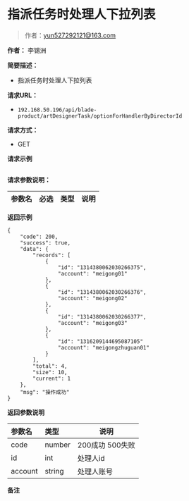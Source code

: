 # 指派任务时处理人下拉列表

> 作者：yun527292121@163.com

**作者：** 李锡洲

**简要描述：** 

- 指派任务时处理人下拉列表

**请求URL：** 
- `192.168.50.196/api/blade-product/artDesignerTask/optionForHandlerByDirectorId`

**请求方式：**

- GET 

**请求示例**

``` 

```

**请求参数说明：** 

|参数名|必选|类型|说明|
|:----    |:---|:----- |-----   |

 **返回示例**

``` 
{
    "code": 200,
    "success": true,
    "data": {
        "records": [
            {
                "id": "1314380062030266375",
                "account": "meigong01"
            },
            {
                "id": "1314380062030266376",
                "account": "meigong02"
            },
            {
                "id": "1314380062030266377",
                "account": "meigong03"
            },
            {
                "id": "1316209144695087105"
                "account": "meigongzhuguan01"
            }
        ],
        "total": 4,
        "size": 10,
        "current": 1
    },
    "msg": "操作成功"
}
```
**返回参数说明** 

|参数名|类型|说明|
|:-----  |:-----|-----
|code | number  |200成功 500失败 |
|id|int|处理人id
|account|string|处理人账号

 **备注**